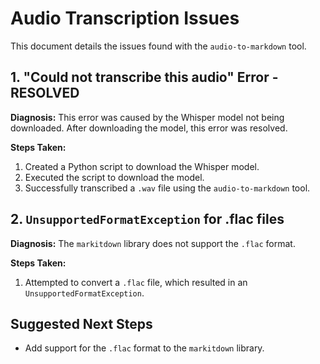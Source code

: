 # Audio Transcription Issues

This document details the issues found with the `audio-to-markdown` tool.

## 1. "Could not transcribe this audio" Error - RESOLVED

**Diagnosis:** This error was caused by the Whisper model not being downloaded. After downloading the model, this error was resolved.

**Steps Taken:**
1. Created a Python script to download the Whisper model.
2. Executed the script to download the model.
3. Successfully transcribed a `.wav` file using the `audio-to-markdown` tool.

## 2. `UnsupportedFormatException` for .flac files

**Diagnosis:** The `markitdown` library does not support the `.flac` format.

**Steps Taken:**
1. Attempted to convert a `.flac` file, which resulted in an `UnsupportedFormatException`.

## Suggested Next Steps
- Add support for the `.flac` format to the `markitdown` library.